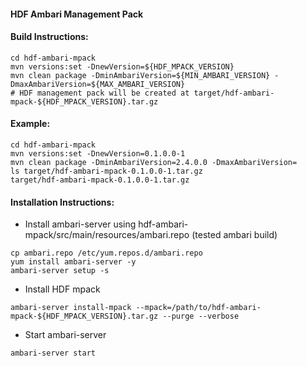 #### HDF Ambari Management Pack

#### Build Instructions:
```
cd hdf-ambari-mpack
mvn versions:set -DnewVersion=${HDF_MPACK_VERSION}
mvn clean package -DminAmbariVersion=${MIN_AMBARI_VERSION} -DmaxAmbariVersion=${MAX_AMBARI_VERSION}
# HDF management pack will be created at target/hdf-ambari-mpack-${HDF_MPACK_VERSION}.tar.gz
```

#### Example:
```
cd hdf-ambari-mpack
mvn versions:set -DnewVersion=0.1.0.0-1
mvn clean package -DminAmbariVersion=2.4.0.0 -DmaxAmbariVersion=
ls target/hdf-ambari-mpack-0.1.0.0-1.tar.gz
target/hdf-ambari-mpack-0.1.0.0-1.tar.gz
```

#### Installation Instructions:
- Install ambari-server using hdf-ambari-mpack/src/main/resources/ambari.repo (tested ambari build)
```
cp ambari.repo /etc/yum.repos.d/ambari.repo
yum install ambari-server -y
ambari-server setup -s
```
- Install HDF mpack
```
ambari-server install-mpack --mpack=/path/to/hdf-ambari-mpack-${HDF_MPACK_VERSION}.tar.gz --purge --verbose
```
- Start ambari-server
```
ambari-server start
```
